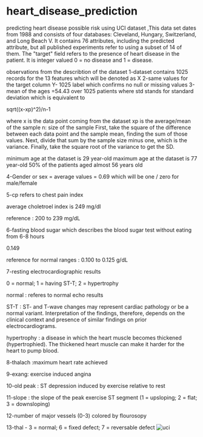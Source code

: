 # heart_disease_prediction
predicting heart disease possible risk using UCI dataset ,This data set dates from 1988 and consists of four databases: Cleveland, Hungary, Switzerland, and Long Beach V. It contains 76 attributes, including the predicted attribute, but all published experiments refer to using a subset of 14 of them. The "target" field refers to the presence of heart disease in the patient. It is integer valued 0 = no disease and 1 = disease.




observations from the describtion of the dataset 
1-dataset contains 1025 records for the 13 features which will be denoted as X
2-same values for the target column Y- 1025 label which confirms no null or missing values
3-mean of the ages =54.43 over 1025 patients 
where std stands for standard deviation which is equivalent to 

sqrt((x-xp)^2)/n-1

where x is the data point coming from the dataset 
xp is the average/mean of the sample 
n: size of the sample 
First, take the square of the difference between each data point and the sample mean, finding the sum of those values.
Next, divide that sum by the sample size minus one, which is the variance.
Finally, take the square root of the variance to get the SD.



minimum age at the dataset is 29 year-old
maximum age at the dataset is 77 year-old
50% of the patients aged almost 56 years old



4-Gender or sex = average values = 0.69 which will be one / zero for male/female




5-cp refers to chest pain index

average choletroel index is 249 mg/dl

reference : 200 to 239 mg/dL


6-fasting blood sugar which describes the blood sugar test without eating from 6-8 hours

0.149

reference for normal ranges : 
0.100 to 0.125 g/dL



7-resting electrocardiographic results 


0 = normal; 1 = having ST-T; 2 = hypertrophy

normal : referes to normal echo results


ST-T : ST- and T-wave changes may represent cardiac pathology 
or be a normal variant. 
Interpretation of the findings, therefore,
depends on the clinical context and presence of similar findings on prior electrocardiograms.



hypertrophy :  a disease in which the heart muscle becomes thickened (hypertrophied). 
The thickened heart muscle can make it harder for the heart to pump blood.



8-thalach :maximum heart rate achieved

9-exang: exercise induced angina


10-old peak : ST depression induced by exercise relative to rest

11-slope : the slope of the peak exercise ST segment 
(1 = upsloping; 2 = flat; 3 = downsloping)

12-number of major vessels (0-3) colored by flourosopy

13-thal - 3 = normal; 6 = fixed defect; 7 = reversable defect
![uci](https://user-images.githubusercontent.com/37244966/191237072-95cad98b-afb0-414b-9e66-5fe9ce23812a.png)







